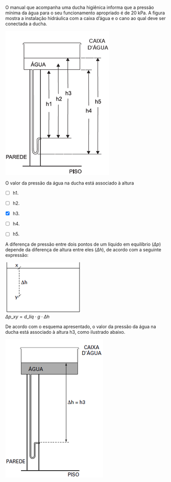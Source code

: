 

O manual que acompanha uma ducha higiênica informa que a pressão mínima da água para o seu funcionamento apropriado é de 20 kPa. A figura mostra a instalação hidráulica com a caixa d’água e o cano ao qual deve ser conectada a ducha.

![](71724089-00ed-2f6a-d90f-09947b94bc10.png)

O valor da pressão da água na ducha está associado à altura



- [ ] h1.
- [ ] h2.
- [x] h3.
- [ ] h4.
- [ ] h5.


A diferença de pressão entre dois pontos de um líquido em equilíbrio ($\Delta p$) depende da diferença de altura entre eles ($\Delta h$), de acordo com a seguinte expressão:

![](ad4033ef-5961-8bc6-1ea6-4b4bdcfada8c.png)\
$\Delta p\_{xy} = d\_{líq} \cdot g \cdot \Delta h$

De acordo com o esquema apresentado, o valor da pressão da água na ducha está associado à altura h3, como ilustrado abaixo.

![](3869ef55-2094-f174-a478-27fd5c38985b.png)

        